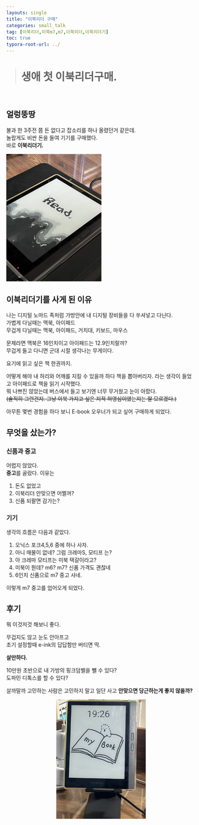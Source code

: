 ```yaml
---
layouts: single
title: "이북리더 구매"
categories: small_talk
tag: [이북리더,미북m7,m7,이북리더,이북리더기]
toc: true
typora-root-url: ../
---
```

> # 생애 첫 이북리더구매. 

<br>

## 얼렁뚱땅

불과 한 3주전 쯤 돈 없다고 잡소리를 하나 올렸던거 같은데.   
놀랍게도 비싼 돈을 들여 기기를 구매했다.   
바로 **이북리더기.** 

<img src="/images/2025-01-31-e-book/IMG_8154.jpeg" alt="IMG_8154" style="zoom:33%;" />

## 이북리더기를 사게 된 이유 

나는 디지털 노마드 족처럼 가방안에 내 디지털 장비들을 다 쑤셔넣고 다닌다.   
가볍게 다닐때는 맥북, 아이패드   
무겁게 다닐때는 맥북, 아이패드, 거치대, 키보드, 마우스     

문제라면 맥북은 16인치이고 아이패드는 12.9인치랄까?   
무겁게 들고 다니면 군대 시절 생각나는 무게이다.      

요기에 읽고 싶은 책 한권까지.     

어떻게 해야 내 허리와 어깨를 지킬 수 있을까 하다 책을 뽑아버리자. 라는 생각이 들었고 아이패드로 책을 읽기 시작했다.   
뭐 나쁘진 않았는데 버스에서 들고 보기엔 너무 무거웠고 눈이 아팠다.   
~~(솔직히 그런건지. 그냥 이북 가지고 싶은 지적 허영심이였는지는 잘 모르겠다.)~~      

아무튼 몇번 경험을 하다 보니 E-book 오우너가 되고 싶어 구매하게 되었다. 



## 무엇을 샀는가? 

### 신품과 중고 

어렵지 않았다.    
**중고**를 골랐다. 이유는 

1. 돈도 없었고 
2. 이북리더 안맞으면 어쩔꺼? 
3. 신품 되팔면 감가는? 



### 기기

생각의 흐름은 다음과 같았다. 

1. 오닉스 포크4,5,6 중에 하나 사자.
2. 아니 매물이 없네? 그럼 크레마S, 모티프 는? 
3. 아 크레마 모티프는 미북 택갈이라고? 
4. 미북이 뭔데? m6? m7? 신품 가격도 괜찮네 
5. 6인치 신품으로 m7 중고 사네. 

이렇게 m7 중고를 업어오게 되었다. 





## 후기 

뭐 이것저것 해보니
좋다. 

무겁지도 않고 눈도 안아프고   
초기 설정할때 e-ink의 답답함만 버티면 딱. 

**살만하다.** 



10만원 초반으로 내 가방의 핑크덤벨을 뺄 수 있다?   
도파민 디톡스를 할 수 있다? 



살까말까 고민하는 사람은   고민하지 말고 일단 사고  **안맞으면 당근하는게 좋지 않을까?**     





<p align="center"><img src="/images/2025-01-31-e-book/IMG_8155.JPG" alt="IMG_8155" style="zoom:33%;" />









